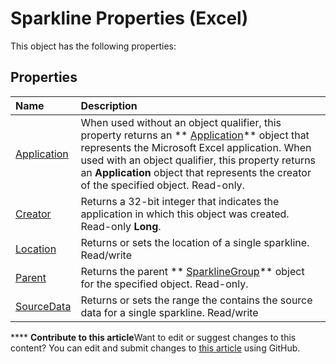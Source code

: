 
# Sparkline Properties (Excel)
This object has the following properties:

## Properties



|**Name**|**Description**|
|:-----|:-----|
| [Application](c204df6e-d0c6-8f6b-9ad3-fd14778a5b28.md)|When used without an object qualifier, this property returns an  ** [Application](19b73597-5cf9-4f56-8227-b5211f657f6f.md)** object that represents the Microsoft Excel application. When used with an object qualifier, this property returns an **Application** object that represents the creator of the specified object. Read-only.|
| [Creator](8353b55b-5494-4101-b5e1-78b0f2fdf152.md)|Returns a 32-bit integer that indicates the application in which this object was created. Read-only  **Long**.|
| [Location](719a288a-e100-3c5b-6d4a-8518b149d88c.md)|Returns or sets the location of a single sparkline. Read/write|
| [Parent](2e225931-d0a8-5431-9ee3-071aa631db68.md)|Returns the parent  ** [SparklineGroup](cc694d97-a3d3-3473-2e37-0ede67b97680.md)** object for the specified object. Read-only.|
| [SourceData](af0e59a1-fe0a-6fc6-79c0-fd2bbd9de1ef.md)|Returns or sets the range the contains the source data for a single sparkline. Read/write|

****   **Contribute to this article**Want to edit or suggest changes to this content? You can edit and submit changes to  [this article](https://github.com/jhershey00/VBA_Excel_Test/OpenXMLCon/articles/1e3f6aa0-336b-4c9a-ac5a-c36ffd591f16.md) using GitHub.

